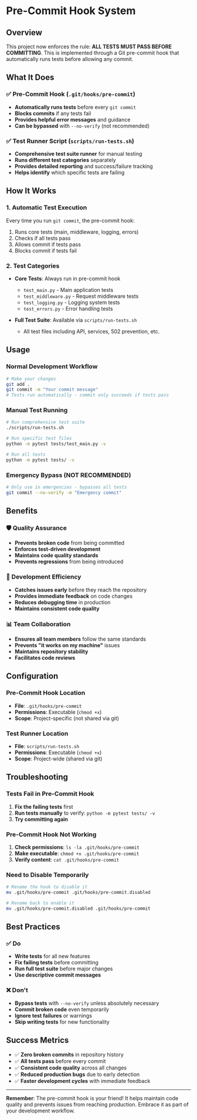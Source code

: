 # Pre-Commit Hook System

## Overview

This project now enforces the rule: **ALL TESTS MUST PASS BEFORE COMMITTING**. This is implemented through a Git pre-commit hook that automatically runs tests before allowing any commit.

## What It Does

### ✅ Pre-Commit Hook (`.git/hooks/pre-commit`)
- **Automatically runs tests** before every `git commit`
- **Blocks commits** if any tests fail
- **Provides helpful error messages** and guidance
- **Can be bypassed** with `--no-verify` (not recommended)

### ✅ Test Runner Script (`scripts/run-tests.sh`)
- **Comprehensive test suite runner** for manual testing
- **Runs different test categories** separately
- **Provides detailed reporting** and success/failure tracking
- **Helps identify** which specific tests are failing

## How It Works

### 1. Automatic Test Execution
Every time you run `git commit`, the pre-commit hook:
1. Runs core tests (main, middleware, logging, errors)
2. Checks if all tests pass
3. Allows commit if tests pass
4. Blocks commit if tests fail

### 2. Test Categories
- **Core Tests**: Always run in pre-commit hook
  - `test_main.py` - Main application tests
  - `test_middleware.py` - Request middleware tests
  - `test_logging.py` - Logging system tests
  - `test_errors.py` - Error handling tests

- **Full Test Suite**: Available via `scripts/run-tests.sh`
  - All test files including API, services, 502 prevention, etc.

## Usage

### Normal Development Workflow
```bash
# Make your changes
git add .
git commit -m "Your commit message"
# Tests run automatically - commit only succeeds if tests pass
```

### Manual Test Running
```bash
# Run comprehensive test suite
./scripts/run-tests.sh

# Run specific test files
python -m pytest tests/test_main.py -v

# Run all tests
python -m pytest tests/ -v
```

### Emergency Bypass (NOT RECOMMENDED)
```bash
# Only use in emergencies - bypasses all tests
git commit --no-verify -m "Emergency commit"
```

## Benefits

### 🛡️ Quality Assurance
- **Prevents broken code** from being committed
- **Enforces test-driven development**
- **Maintains code quality standards**
- **Prevents regressions** from being introduced

### 🚀 Development Efficiency
- **Catches issues early** before they reach the repository
- **Provides immediate feedback** on code changes
- **Reduces debugging time** in production
- **Maintains consistent code quality**

### 📊 Team Collaboration
- **Ensures all team members** follow the same standards
- **Prevents "it works on my machine"** issues
- **Maintains repository stability**
- **Facilitates code reviews**

## Configuration

### Pre-Commit Hook Location
- **File**: `.git/hooks/pre-commit`
- **Permissions**: Executable (`chmod +x`)
- **Scope**: Project-specific (not shared via git)

### Test Runner Location
- **File**: `scripts/run-tests.sh`
- **Permissions**: Executable (`chmod +x`)
- **Scope**: Project-wide (shared via git)

## Troubleshooting

### Tests Fail in Pre-Commit Hook
1. **Fix the failing tests** first
2. **Run tests manually** to verify: `python -m pytest tests/ -v`
3. **Try committing again**

### Pre-Commit Hook Not Working
1. **Check permissions**: `ls -la .git/hooks/pre-commit`
2. **Make executable**: `chmod +x .git/hooks/pre-commit`
3. **Verify content**: `cat .git/hooks/pre-commit`

### Need to Disable Temporarily
```bash
# Rename the hook to disable it
mv .git/hooks/pre-commit .git/hooks/pre-commit.disabled

# Rename back to enable it
mv .git/hooks/pre-commit.disabled .git/hooks/pre-commit
```

## Best Practices

### ✅ Do
- **Write tests** for all new features
- **Fix failing tests** before committing
- **Run full test suite** before major changes
- **Use descriptive commit messages**

### ❌ Don't
- **Bypass tests** with `--no-verify` unless absolutely necessary
- **Commit broken code** even temporarily
- **Ignore test failures** or warnings
- **Skip writing tests** for new functionality

## Success Metrics

- ✅ **Zero broken commits** in repository history
- ✅ **All tests pass** before every commit
- ✅ **Consistent code quality** across all changes
- ✅ **Reduced production bugs** due to early detection
- ✅ **Faster development cycles** with immediate feedback

---

**Remember**: The pre-commit hook is your friend! It helps maintain code quality and prevents issues from reaching production. Embrace it as part of your development workflow.
